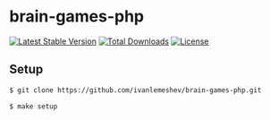 # brain-games-php

[![Latest Stable Version](https://poser.pugx.org/ivanlemeshev/brain-games-php/version)](https://packagist.org/packages/ivanlemeshev/brain-games-php)
[![Total Downloads](https://poser.pugx.org/ivanlemeshev/brain-games-php/downloads)](https://packagist.org/packages/ivanlemeshev/brain-games-php)
[![License](https://poser.pugx.org/ivanlemeshev/brain-games-php/license)](https://packagist.org/packages/ivanlemeshev/brain-games-php)

## Setup

```sh
$ git clone https://github.com/ivanlemeshev/brain-games-php.git

$ make setup
```
